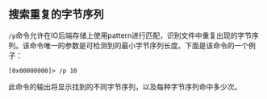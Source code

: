 ## 搜索重复的字节序列

`/p`命令允许在IO后端存储上使用pattern进行匹配，识别文件中重复出现的字节序列。该命令唯一的参数是可检测到的最小字节序列长度。下面是该命令的一个例子：
```
[0x00000000]> /p 10
```

此命令的输出将显示找到的不同字节序列，以及每种字节序列命中多少次。